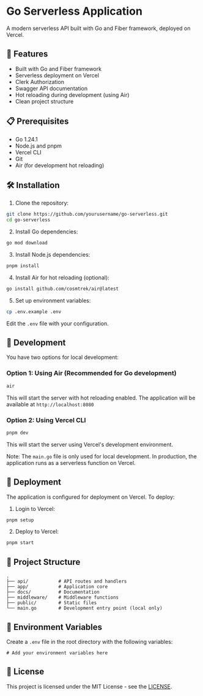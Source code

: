 # Go Serverless Application

A modern serverless API built with Go and Fiber framework, deployed on Vercel.

## 🚀 Features

- Built with Go and Fiber framework
- Serverless deployment on Vercel
- Clerk Authorization
- Swagger API documentation
- Hot reloading during development (using Air)
- Clean project structure

## 📋 Prerequisites

- Go 1.24.1
- Node.js and pnpm
- Vercel CLI
- Git
- Air (for development hot reloading)

## 🛠️ Installation

1. Clone the repository:

```bash
git clone https://github.com/yourusername/go-serverless.git
cd go-serverless
```

2. Install Go dependencies:

```bash
go mod download
```

3. Install Node.js dependencies:

```bash
pnpm install
```

4. Install Air for hot reloading (optional):

```bash
go install github.com/cosmtrek/air@latest
```

5. Set up environment variables:

```bash
cp .env.example .env
```

Edit the `.env` file with your configuration.

## 🔧 Development

You have two options for local development:

### Option 1: Using Air (Recommended for Go development)

```bash
air
```

This will start the server with hot reloading enabled. The application will be available at `http://localhost:8080`

### Option 2: Using Vercel CLI

```bash
pnpm dev
```

This will start the server using Vercel's development environment.

Note: The `main.go` file is only used for local development. In production, the application runs as a serverless function on Vercel.

## 🚀 Deployment

The application is configured for deployment on Vercel. To deploy:

1. Login to Vercel:

```bash
pnpm setup
```

2. Deploy to Vercel:

```bash
pnpm start
```

## 📁 Project Structure

```
.
├── api/           # API routes and handlers
├── app/           # Application core
├── docs/          # Documentation
├── middleware/    # Middleware functions
├── public/        # Static files
└── main.go        # Development entry point (local only)
```

## 🔐 Environment Variables

Create a `.env` file in the root directory with the following variables:

```
# Add your environment variables here
```

## 📝 License

This project is licensed under the MIT License - see the [LICENSE](LICENSE).
